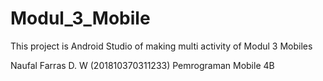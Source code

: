 # Modul_3_Mobile
This project is Android Studio of making multi activity of Modul 3 Mobiles

Naufal Farras D. W (201810370311233)
Pemrograman Mobile 4B
